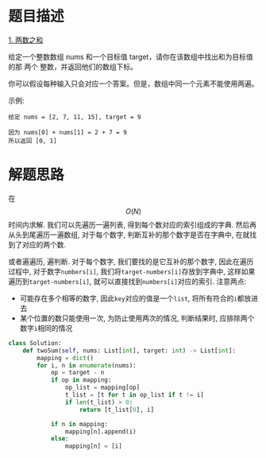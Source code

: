 # 题目描述

[1. 两数之和](https://leetcode-cn.com/problems/two-sum/)

给定一个整数数组 nums 和一个目标值 target，请你在该数组中找出和为目标值的那 两个 整数，并返回他们的数组下标。

你可以假设每种输入只会对应一个答案。但是，数组中同一个元素不能使用两遍。

示例:
```
给定 nums = [2, 7, 11, 15], target = 9

因为 nums[0] + nums[1] = 2 + 7 = 9
所以返回 [0, 1]
```

# 解题思路

在$$O(N)$$时间内求解. 我们可以先遍历一遍列表, 得到每个数对应的索引组成的字典. 然后再从头到尾遍历一遍数组, 对于每个数字, 判断互补的那个数字是否在字典中, 在就找到了对应的两个数.

或者遍遍历, 遍判断. 对于每个数字, 我们要找的是它互补的那个数字, 因此在遍历过程中, 对于数字`numbers[i]`, 我们将`target-numbers[i]`存放到字典中, 这样如果遍历到`target-numbers[i]`, 就可以直接找到`numbers[i]`对应的索引. 注意两点:

- 可能存在多个相等的数字, 因此`key`对应的值是一个`list`, 将所有符合的`i`都放进去
- 某个位置的数只能使用一次, 为防止使用两次的情况, 判断结果时, 应排除两个数字`i`相同的情况

```python
class Solution:
    def twoSum(self, nums: List[int], target: int) -> List[int]:
        mapping = dict()
        for i, n in enumerate(nums):
            op = target - n
            if op in mapping:
                op_list = mapping[op]
                t_list = [t for t in op_list if t != i]
                if len(t_list) > 0:
                    return [t_list[0], i]

            if n in mapping:
                mapping[n].append(i)
            else:
                mapping[n] = [i]
```
